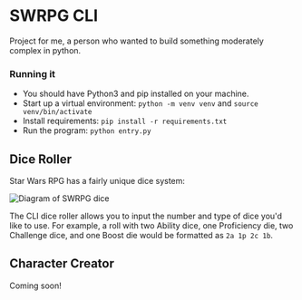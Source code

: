 # SWRPG CLI

Project for me, a person who wanted to build something moderately complex in python.

### Running it

- You should have Python3 and pip installed on your machine.
- Start up a virtual environment: `python -m venv venv` and `source venv/bin/activate`
- Install requirements: `pip install -r requirements.txt`
- Run the program: `python entry.py`

## Dice Roller

Star Wars RPG has a fairly unique dice system:

![Diagram of SWRPG dice](https://static.wikia.nocookie.net/star-wars-rpg-ffg/images/a/a8/FFG-StarWarsRPG_DICE%2BGUIDE.jpg/revision/latest/scale-to-width-down/1000?cb=20181218073231)

The CLI dice roller allows you to input the number and type of dice you'd like to use. For example, a roll with two Ability dice, one Proficiency die, two Challenge dice, and one Boost die would be formatted as `2a 1p 2c 1b`.

## Character Creator

Coming soon!
